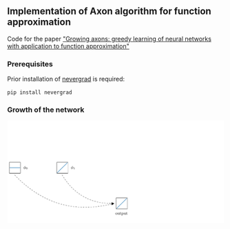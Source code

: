 ## Implementation of Axon algorithm for function approximation

Code for the paper ["Growing axons: greedy learning of neural networks with application to function approximation"](https://arxiv.org/abs/1910.12686)

### Prerequisites
Prior installation of [nevergrad](https://github.com/facebookresearch/nevergrad) is required:
```
pip install nevergrad
```

### Growth of the network
![](axon.gif)
